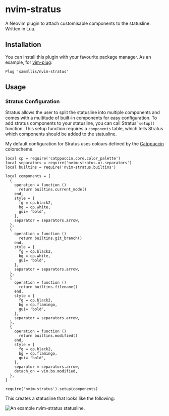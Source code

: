 # nvim-stratus

A Neovim plugin to attach customisable components to the statusline. Written in
Lua.

## Installation

You can install this plugin with your favourite package manager. As an example,
for [vim-plug](https://github.com/junegunn/vim-plug):

```
Plug 'sam4llis/nvim-stratus'
```


## Usage

### Stratus Configuration

Stratus allows the user to split the statusline into multiple components and
comes with a multitude of built-in components for easy configuration. To add
stratus components to your statusline, you can call Stratus' `setup()` function.
This setup function requires a `components` table, which tells Stratus which
components should be added to the statusline.

My default configuration for Stratus uses colours defined by the
[Catppuccin](https://github.com/catppuccin/nvim) colorscheme.

```
local cp = require('catppuccin.core.color_palette')
local separators = require('nvim-stratus.ui.separators')
local builtins = require('nvim-stratus.builtins')

local components = {
  {
    operation = function ()
      return builtins.current_mode()
    end,
    style = {
      fg = cp.black2,
      bg = cp.white,
      gui= 'bold',
    },
    separator = separators.arrow,
  },
  {
    operation = function ()
      return builtins.git_branch()
    end,
    style = {
      fg = cp.black2,
      bg = cp.white,
      gui= 'bold',
    },
    separator = separators.arrow,
  },
  {
    operation = function ()
      return builtins.filename()
    end,
    style = {
      fg = cp.black2,
      bg = cp.flamingo,
      gui= 'bold',
    },
    separator = separators.arrow,
  },
  {
    operation = function ()
      return builtins.modified()
    end,
    style = {
      fg = cp.black2,
      bg = cp.flamingo,
      gui= 'bold',
    },
    separator = separators.arrow,
    detach_on = vim.bo.modified,
  },
}

require('nvim-stratus').setup(components)
```

This creates a statusline that looks like the following:

![An example nvim-stratus statusline.](https://github.com/sam4llis/nvim-stratus/blob/main/img/nvim-stratus-default-statusline.png)

